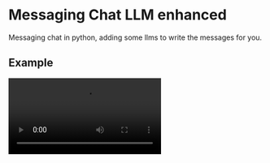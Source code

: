 # Messaging Chat LLM enhanced

Messaging chat in python, adding some llms to write the messages for you.

## Example

![Messaging app](./media/ragchat.mp4)


